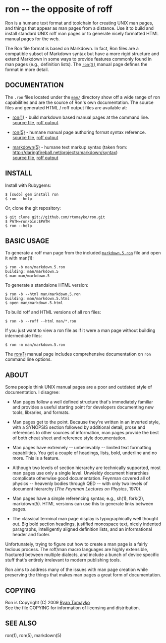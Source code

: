 ron -- the opposite of roff
===========================

Ron is a humane text format and toolchain for creating UNIX man
pages, and things that appear as man pages from a distance. Use it
to build and install standard UNIX roff man pages or to generate
nicely formatted HTML manual pages for the web.

The Ron file format is based on Markdown. In fact, Ron files are a
compatible subset of Markdown syntax but have a more rigid structure
and extend Markdown in some ways to provide features commonly found in
man pages (e.g., definition lists). The
[`ron(5)`](http://rtomayko.github.com/ron/ron.5.html) manual page
defines the format in more detail.

## DOCUMENTATION

The `.ron` files located under the [`man/`](./man) directory show
off a wide range of ron capabilities and are the source of Ron's own
documentation. The source files and generated HTML / roff output
files are available at:

  * [ron(1)](http://rtomayko.github.com/ron/ron.1.html) -
    build markdown based manual pages at the command line.  
    [source file](man/ron.1.ron), [roff output](man/ron.1.roff).

  * [ron(5)](http://rtomayko.github.com/ron/ron.5.html) -
    humane manual page authoring format syntax reference.  
    [source file](man/ron.5.ron), [roff output](man/ron.5.roff)

  * [markdown(5)](http://rtomayko.github.com/ron/markdown.5.html) -
    humane text markup syntax (taken from:
    <http://daringfireball.net/projects/markdown/syntax>)  
    [source file](ron/markdown.5.ron), [roff output](man/markdown.5.roff)

## INSTALL

Install with Rubygems:

    $ [sudo] gem install ron
    $ ron --help

Or, clone the git repository:

    $ git clone git://github.com/rtomayko/ron.git
    $ PATH=ron/bin:$PATH
    $ ron --help

## BASIC USAGE

To generate a roff man page from the included
[`markdown.5.ron`](man/markdown.5.ron) file and open it with man(1):

    $ ron -b man/markdown.5.ron
    building: man/markdown.5
    $ man man/markdown.5

To generate a standalone HTML version:

    $ ron -b --html man/markdown.5.ron
    building: man/markdown.5.html
    $ open man/markdown.5.html

To build roff and HTML versions of all ron files:

    $ ron -b --roff --html man/*.ron

If you just want to view a ron file as if it were a man page without
building intermediate files:

    $ ron -m man/markdown.5.ron

The [ron(1)](http://rtomayko.github.com/ron/ron.1.html) manual page
includes comprehensive documentation on `ron` command line options.

## ABOUT

Some people think UNIX manual pages are a poor and outdated style of
documentation. I disagree:

- Man pages follow a well defined structure that's immediately
  familiar and provides a useful starting point for developers
  documenting new tools, libraries, and formats.

- Man pages get to the point. Because they're written in an inverted
  style, with a SYNOPSIS section followed by additional detail,
  prose and references to other sources of information, man pages
  provide the best of both cheat sheet and reference style
  documentation.

- Man pages have extremely -- unbelievably -- limited text
  formatting capabilities. You get a couple of headings, lists, bold,
  underline and no more. This is a feature.

- Although two levels of section hierarchy are technically
  supported, most man pages use only a single level. Unwieldy
  document hierarchies complicate otherwise good documentation.
  Feynman covered all of physics -- heavenly bodies through QED --
  with only two levels of document hierarchy (_The Feynman Lectures
  on Physics_, 1970).

- Man pages have a simple referencing syntax; e.g., sh(1), fork(2),
  markdown(5). HTML versions can use this to generate links between
  pages.

- The classical terminal man page display is typographically well
  thought out. Big bold section headings, justified monospace text,
  nicely indented paragraphs, intelligently aligned definition
  lists, and an informational header and footer.

Unfortunately, trying to figure out how to create a man page is a
fairly tedious process. The roff/man macro languages are highly
extensible, fractured between multiple dialects, and include a bunch
of device specific stuff that's entirely irrelevant to modern
publishing tools.

Ron aims to address many of the issues with man page creation while
preserving the things that makes man pages a great form of
documentation.

## COPYING

Ron is Copyright (C) 2009 [Ryan Tomayko](http://tomayko.com/about)  
See the file COPYING for information of licensing and distribution.

## SEE ALSO

ron(1), ron(5), markdown(5)
